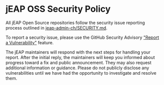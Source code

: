 # jEAP OSS Security Policy

All jEAP Open Source repositories follow the security issue reporting process outlined in
[jeap-admin-ch/SECURITY.md](https://github.com/jeap-admin-ch/jeap/blob/main/SECURITY.md).

To report a security issue, please use the GitHub Security Advisory
["Report a Vulnerability"](https://github.com/jeap-admin-ch/jeap-spring-boot-parent/security/advisories/new) feature.

The jEAP maintainers will respond with the next steps for handling your report. After the initial reply, the maintainers
will keep you informed about progress toward a fix and public announcement. They may also request additional information
or guidance. Please do not publicly disclose any vulnerabilities until we have had the opportunity to investigate and
resolve them.
